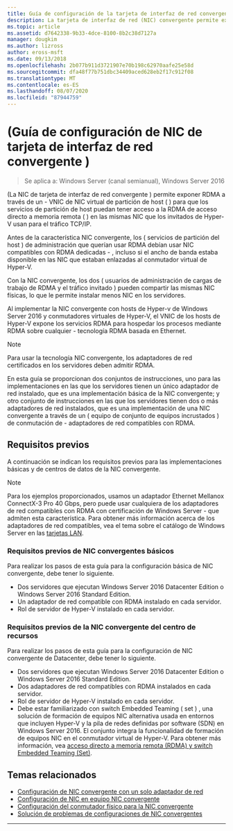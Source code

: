 ```yaml
---
title: Guía de configuración de la tarjeta de interfaz de red convergente (NIC)
description: La tarjeta de interfaz de red (NIC) convergente permite exponer RDMA a través de una NIC virtual de partición de host (vNIC) para que los servicios de partición de host puedan tener acceso al acceso directo a memoria remota (RDMA) en las mismas NIC que los invitados de Hyper-V usan para el tráfico TCP/IP.
ms.topic: article
ms.assetid: d7642338-9b33-4dce-8100-8b2c38d7127a
manager: dougkim
ms.author: lizross
author: eross-msft
ms.date: 09/13/2018
ms.openlocfilehash: 2b077b911d3721907e70b198c62970aafe25e58d
ms.sourcegitcommit: dfa48f77b751dbc34409aced628eb2f17c912f08
ms.translationtype: MT
ms.contentlocale: es-ES
ms.lasthandoff: 08/07/2020
ms.locfileid: "87944759"
---
```

# <a name="converged-network-interface-card-nic-configuration-guidance"></a>\(Guía de configuración de NIC de tarjeta de interfaz de red convergente \)

>Se aplica a: Windows Server (canal semianual), Windows Server 2016

\(La NIC de tarjeta de interfaz de red convergente \) permite exponer RDMA a través de un \- VNIC de NIC virtual de partición de host \( \) para que los servicios de partición de host puedan tener acceso a la RDMA de acceso directo a memoria remota \( \) en las mismas NIC que los invitados de Hyper-V usan para el tráfico TCP/IP.

Antes de la característica NIC convergente, los \( servicios de partición del host \) de administración que querían usar RDMA debían usar NIC compatibles con RDMA dedicadas \- , incluso si el ancho de banda estaba disponible en las NIC que estaban enlazadas al conmutador virtual de Hyper-V.

Con la NIC convergente, los dos \( usuarios de administración de cargas de trabajo de RDMA y el tráfico invitado \) pueden compartir las mismas NIC físicas, lo que le permite instalar menos NIC en los servidores.

Al implementar la NIC convergente con hosts de Hyper-v de Windows Server 2016 y conmutadores virtuales de Hyper-V, el VNIC de los hosts de Hyper-V expone los servicios RDMA para hospedar los procesos mediante RDMA sobre cualquier \- tecnología RDMA basada en Ethernet.

>[!NOTE]
>Para usar la tecnología NIC convergente, los adaptadores de red certificados en los servidores deben admitir RDMA.

En esta guía se proporcionan dos conjuntos de instrucciones, uno para las implementaciones en las que los servidores tienen un único adaptador de red instalado, que es una implementación básica de la NIC convergente; y otro conjunto de instrucciones en las que los servidores tienen dos o más adaptadores de red instalados, que es una implementación de una NIC convergente a través de un \( equipo de conjunto de equipos incrustados \) de conmutación de \- adaptadores de red compatibles con RDMA.


## <a name="prerequisites"></a>Requisitos previos

A continuación se indican los requisitos previos para las implementaciones básicas y de centros de datos de la NIC convergente.

>[!NOTE]
>Para los ejemplos proporcionados, usamos un adaptador Ethernet Mellanox ConnectX-3 Pro 40 Gbps, pero puede usar cualquiera de los adaptadores de red compatibles con RDMA con certificación de Windows Server \- que admiten esta característica. Para obtener más información acerca de los adaptadores de red compatibles, vea el tema sobre el catálogo de Windows Server en las [tarjetas LAN](https://www.windowsservercatalog.com/results.aspx?&bCatID=1468&cpID=0&avc=85&ava=0&avt=0&avq=46&OR=1).

### <a name="basic-converged-nic-prerequisites"></a>Requisitos previos de NIC convergentes básicos

Para realizar los pasos de esta guía para la configuración básica de NIC convergente, debe tener lo siguiente.

- Dos servidores que ejecutan Windows Server 2016 Datacenter Edition o Windows Server 2016 Standard Edition.
- Un adaptador de red compatible con RDMA instalado en cada servidor.
- Rol de servidor de Hyper-V instalado en cada servidor.

### <a name="datacenter-converged-nic-prerequisites"></a>Requisitos previos de la NIC convergente del centro de recursos

Para realizar los pasos de esta guía para la configuración de NIC convergente de Datacenter, debe tener lo siguiente.

- Dos servidores que ejecutan Windows Server 2016 Datacenter Edition o Windows Server 2016 Standard Edition.
- Dos adaptadores de red compatibles con RDMA instalados en cada servidor.
- Rol de servidor de Hyper-V instalado en cada servidor.
- Debe estar familiarizado con switch Embedded Teaming \( set \) , una solución de formación de equipos NIC alternativa usada en entornos que incluyen Hyper-V y la pila de redes definidas por software (SDN) en Windows Server 2016. El conjunto integra la funcionalidad de formación de equipos NIC en el conmutador virtual de Hyper-V. Para obtener más información, vea [acceso directo a memoria remota (RDMA) y switch Embedded Teaming (Set)](../../../virtualization/hyper-v-virtual-switch/RDMA-and-Switch-Embedded-Teaming.md).

## <a name="related-topics"></a>Temas relacionados
- [Configuración de NIC convergente con un solo adaptador de red](cnic-single.md)
- [Configuración de NIC en equipo NIC convergente](cnic-datacenter.md)
- [Configuración del conmutador físico para la NIC convergente](cnic-app-switch-config.md)
- [Solución de problemas de configuraciones de NIC convergentes](cnic-app-troubleshoot.md)

---